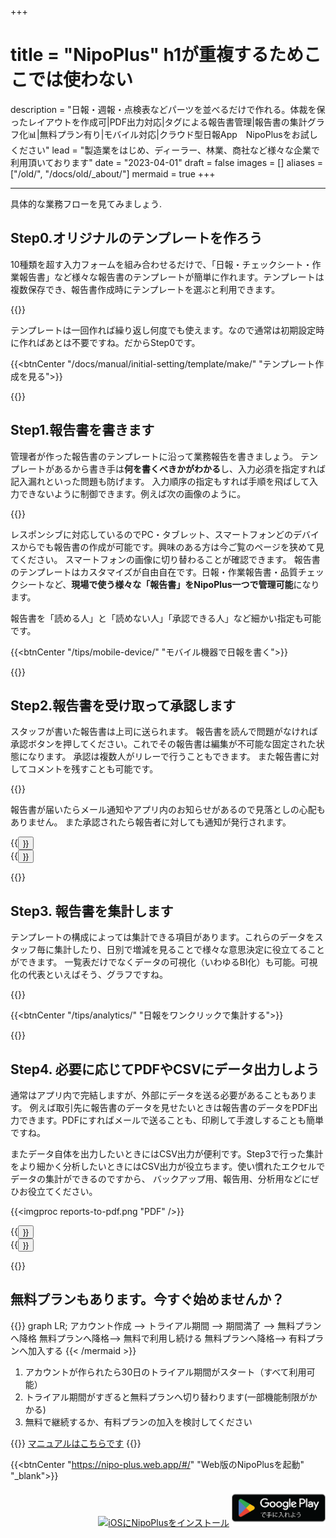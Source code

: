 +++
# title = "NipoPlus" h1が重複するためここでは使わない
description = "日報・週報・点検表などパーツを並べるだけで作れる。体裁を保ったレイアウトを作成可|PDF出力対応|タグによる報告書管理|報告書の集計グラフ化📊|無料プラン有り|モバイル対応|クラウド型日報App　NipoPlusをお試しください"
lead = "製造業をはじめ、ディーラー、林業、商社など様々な企業で利用頂いております"
date = "2023-04-01"
draft = false
images = []
aliases = ["/old/", "/docs/old/_about/"]
mermaid = true
+++

---

具体的な業務フローを見てみましょう.

## Step0.オリジナルのテンプレートを作ろう

10種類を超す入力フォームを組み合わせるだけで、「日報・チェックシート・作業報告書」など様々な報告書のテンプレートが簡単に作れます。テンプレートは複数保存でき、報告書作成時にテンプレートを選ぶと利用できます。

{{<icatch filename="template" msg="入力フォームを選んで 幅調整すれば完成" title="入力の必須が空欄の場合は日報が提出できません" fontsize="30px" alice="here">}}

テンプレートは一回作れば繰り返し何度でも使えます。なので通常は初期設定時に作ればあとは不要ですね。だからStep0です。


{{<btnCenter "/docs/manual/initial-setting/template/make/" "テンプレート作成を見る">}}

{{<nextArrow>}}


## Step1.報告書を書きます

管理者が作った報告書のテンプレートに沿って業務報告を書きましょう。
テンプレートがあるから書き手は**何を書くべきかがわかる**し、入力必須を指定すれば記入漏れといった問題も防げます。
入力順序の指定もすれば手順を飛ばして入力できないように制御できます。例えば次の画像のように。

{{<icatch filename="input-order" msg="入力順指定すれば スタッフは迷わない" title="入力の必須が空欄の場合は日報が提出できません" fontsize="30px" alice="here">}}

レスポンシブに対応しているのでPC・タブレット、スマートフォンどのデバイスからでも報告書の作成が可能です。興味のある方は今ご覧のページを狭めて見てください。
スマートフォンの画像に切り替わることが確認できます。
報告書のテンプレートはカスタマイズが自由自在です。日報・作業報告書・品質チェックシートなど、**現場で使う様々な「報告書」をNipoPlus一つで管理可能**になります。

報告書を「読める人」と「読めない人」「承認できる人」など細かい指定も可能です。


{{<btnCenter "/tips/mobile-device/" "モバイル機器で日報を書く">}}



{{<nextArrow>}}

## Step2.報告書を受け取って承認します

スタッフが書いた報告書は上司に送られます。
報告書を読んで問題がなければ承認ボタンを押してください。これでその報告書は編集が不可能な固定された状態になります。
承認は複数人がリレーで行うこともできます。
また報告書に対してコメントを残すことも可能です。

{{<icatch filename="report-show" msg="承認やコメント タグ付けや検索も" title="コメントでスタッフとのコミニケーションをとることや、複数スタッフによる日報の承認リレーも利用できます。" fontsize="30px" alice="ok">}}

報告書が届いたらメール通知やアプリ内のお知らせがあるので見落としの心配もありません。
また承認されたら報告者に対しても通知が発行されます。

<div class="row justify-content-center mt-5">
<div class="col-sm-16 col-md-8">{{<button "/docs/manual/read-report/_about/" "報告書を読む">}}</div>
<div class="col-sm-16 col-md-8">{{<button "/docs/manual/notice/email/" "メール通知">}}</div>
</div>

{{<nextArrow>}}

## Step3. 報告書を集計します

テンプレートの構成によっては集計できる項目があります。これらのデータをスタッフ毎に集計したり、日別で増減を見ることで様々な意思決定に役立てることができます。
一覧表だけでなくデータの可視化（いわゆるBI化）も可能。可視化の代表といえばそう、グラフですね。

{{<icatch filename="chart" msg="日報をグラフ化して 視覚的に分析が可能" title="報告書をグラフ化する" fontsize="30px" alice="pc">}}


{{<btnCenter "/tips/analytics/" "日報をワンクリックで集計する">}}


{{<nextArrow>}}

## Step4. 必要に応じてPDFやCSVにデータ出力しよう

通常はアプリ内で完結しますが、外部にデータを送る必要があることもあります。
例えば取引先に報告書のデータを見せたいときは報告書のデータをPDF出力できます。PDFにすればメールで送ることも、印刷して手渡しすることも簡単ですね。

またデータ自体を出力したいときにはCSV出力が便利です。Step3で行った集計をより細かく分析したいときにはCSV出力が役立ちます。使い慣れたエクセルでデータの集計ができるのですから、
バックアップ用、報告用、分析用などにぜひお役立てください。

{{<imgproc reports-to-pdf.png "PDF" />}}

<div class="row justify-content-center mt-5">
<div class="col-sm-16 col-md-8">{{<button "/docs/manual/read-report/pdf/" "PDF出力">}}</div>
<div class="col-sm-16 col-md-8">{{<button "/tips/sales_report/" "CSV出力">}}</div>
</div>

{{<nextArrow>}}

## 無料プランもあります。今すぐ始めませんか？



{{<mermaid align="center">}}
graph LR;
  アカウント作成 --> トライアル期間 --> 期間満了 -->  無料プランへ降格
  無料プランへ降格--> 無料で利用し続ける
  無料プランへ降格--> 有料プランへ加入する
{{< /mermaid >}}

<div class="mainContent">

1. アカウントが作られたら30日のトライアル期間がスタート（すべて利用可能）
1. トライアル期間がすぎると無料プランへ切り替わります(一部機能制限がかかる)
1. 無料で継続するか、有料プランの加入を検討してください

</div>

{{<alice pos="right" icon="book">}}
<a href="/docs/manual/quickstart/">マニュアルはこちらです</a>
{{</alice>}}


{{<btnCenter "https://nipo-plus.web.app/#/" "Web版のNipoPlusを起動" "_blank">}}


<div  style="text-align:right">
<a href="/docs/system/ios/" ><img src="/images/apple.svg" width="150px" alt="iOSにNipoPlusをインストール"></a>
<a href="/docs/system/android/"><img src="google-play-badge.png" width="150px" alt="androidにNipoPlusをインストール"></a>
</div>
